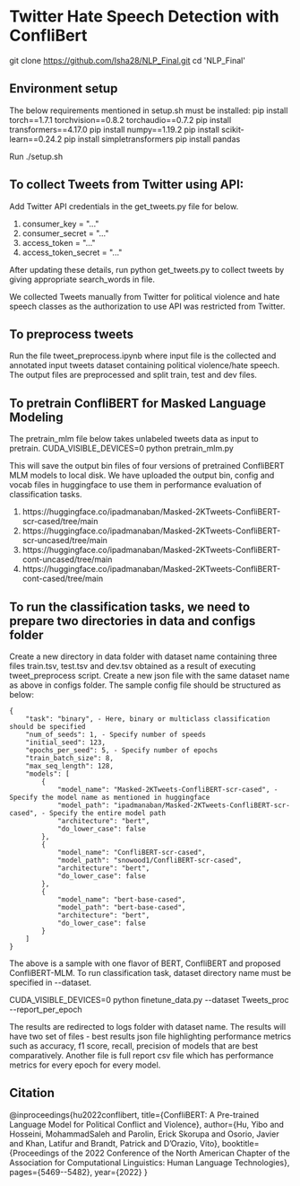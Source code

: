 # Twitter Hate Speech Detection with ConfliBert

git clone https://github.com/Isha28/NLP_Final.git
cd 'NLP_Final'


## Environment setup
The below requirements mentioned in setup.sh must be installed:
pip install torch==1.7.1 torchvision==0.8.2 torchaudio==0.7.2
pip install transformers==4.17.0
pip install numpy==1.19.2 
pip install scikit-learn==0.24.2
pip install simpletransformers
pip install pandas

Run ./setup.sh 


## To collect Tweets from Twitter using API:
Add Twitter API credentials in the get_tweets.py file for below. 
<ol>
  <li>consumer_key = "..."</li>
  <li>consumer_secret = "..."</li>
  <li>access_token = "..."</li>
  <li>access_token_secret = "..."</li>
</ol>

After updating these details, run python get_tweets.py to collect tweets by giving appropriate search_words in file.

We collected Tweets manually from Twitter for political violence and hate speech classes as the authorization to use API was restricted from Twitter.


## To preprocess tweets 
Run the file tweet_preprocess.ipynb where input file is the collected and annotated input tweets dataset containing political violence/hate speech. The output files are preprocessed and split train, test and dev files.


## To pretrain ConfliBERT for Masked Language Modeling
The pretrain_mlm file below takes unlabeled tweets data as input to pretrain.
CUDA_VISIBLE_DEVICES=0 python pretrain_mlm.py

This will save the output bin files of four versions of pretrained ConfliBERT MLM models to local disk. We have uploaded the output bin, config and vocab files in huggingface to use them in performance evaluation of classification tasks.

<ol>
  <li>https://huggingface.co/ipadmanaban/Masked-2KTweets-ConfliBERT-scr-cased/tree/main</li>
  <li>https://huggingface.co/ipadmanaban/Masked-2KTweets-ConfliBERT-scr-uncased/tree/main</li>
  <li>https://huggingface.co/ipadmanaban/Masked-2KTweets-ConfliBERT-cont-uncased/tree/main</li>
  <li>https://huggingface.co/ipadmanaban/Masked-2KTweets-ConfliBERT-cont-cased/tree/main</li>
</ol>


## To run the classification tasks, we need to prepare two directories in data and configs folder
Create a new directory in data folder with dataset name containing three files train.tsv, test.tsv and dev.tsv obtained as a result of executing tweet_preprocess script.
Create a new json file with the same dataset name as above in configs folder. The sample config file should be structured as below:

```
{
    "task": "binary", - Here, binary or multiclass classification should be specified
    "num_of_seeds": 1, - Specify number of speeds
    "initial_seed": 123,
    "epochs_per_seed": 5, - Specify number of epochs 
    "train_batch_size": 8, 
    "max_seq_length": 128,
    "models": [
        {
            "model_name": "Masked-2KTweets-ConfliBERT-scr-cased", - Specify the model name as mentioned in huggingface
            "model_path": "ipadmanaban/Masked-2KTweets-ConfliBERT-scr-cased", - Specify the entire model path
            "architecture": "bert",
            "do_lower_case": false
        },
        {
            "model_name": "ConfliBERT-scr-cased",
            "model_path": "snowood1/ConfliBERT-scr-cased",
            "architecture": "bert",
            "do_lower_case": false
        },
        {
            "model_name": "bert-base-cased",
            "model_path": "bert-base-cased",
            "architecture": "bert",
            "do_lower_case": false
        }
    ]
}
```

The above is a sample with one flavor of BERT, ConfliBERT and proposed ConfliBERT-MLM. To run classification task, dataset directory name must be specified in --dataset. 

CUDA_VISIBLE_DEVICES=0 python finetune_data.py --dataset Tweets_proc --report_per_epoch

The results are redirected to logs folder with dataset name. The results will have two set of files - best results json file highlighting performance metrics such as accuracy, f1 score, recall, precision of models that are best comparatively. Another file is full report csv file which has performance metrics for every epoch for every model.


## Citation

@inproceedings{hu2022conflibert,
    title={ConfliBERT: A Pre-trained Language Model for Political Conflict and Violence},
    author={Hu, Yibo and Hosseini, MohammadSaleh and Parolin, Erick Skorupa and Osorio, Javier and Khan, Latifur and Brandt, Patrick and D’Orazio, Vito},
    booktitle={Proceedings of the 2022 Conference of the North American Chapter of the Association for Computational Linguistics: Human Language Technologies},
    pages={5469--5482},
    year={2022}
}
